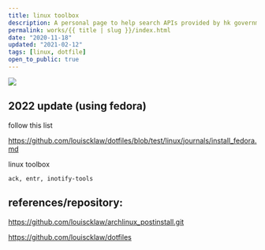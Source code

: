 ```yaml
---
title: linux toolbox
description: A personal page to help search APIs provided by hk government. Also trying using gatsby.
permalink: works/{{ title | slug }}/index.html
date: "2020-11-18"
updated: "2021-02-12"
tags: [linux, dotfile]
open_to_public: true
---
```


![](/images/works/linux-toolbox.avif)


## 2022 update (using fedora)

follow this list

https://github.com/louiscklaw/dotfiles/blob/test/linux/journals/install_fedora.md

linux toolbox

    ack, entr, inotify-tools

## references/repository:

<a href="https://github.com/louiscklaw/archlinux_postinstall.git">https://github.com/louiscklaw/archlinux_postinstall.git</a>

<a href="https://github.com/louiscklaw/dotfiles">https://github.com/louiscklaw/dotfiles</a>

